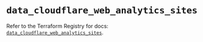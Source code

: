 # `data_cloudflare_web_analytics_sites`

Refer to the Terraform Registry for docs: [`data_cloudflare_web_analytics_sites`](https://registry.terraform.io/providers/cloudflare/cloudflare/5.10.1/docs/data-sources/web_analytics_sites).
